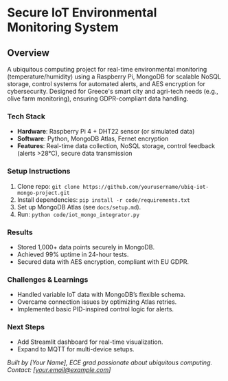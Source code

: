 # Secure IoT Environmental Monitoring System

## Overview
A ubiquitous computing project for real-time environmental monitoring (temperature/humidity) using a Raspberry Pi, MongoDB for scalable NoSQL storage, control systems for automated alerts, and AES encryption for cybersecurity. Designed for Greece's smart city and agri-tech needs (e.g., olive farm monitoring), ensuring GDPR-compliant data handling.

### Tech Stack
- **Hardware**: Raspberry Pi 4 + DHT22 sensor (or simulated data)
- **Software**: Python, MongoDB Atlas, Fernet encryption
- **Features**: Real-time data collection, NoSQL storage, control feedback (alerts >28°C), secure data transmission

### Setup Instructions
1. Clone repo: `git clone https://github.com/yourusername/ubiq-iot-mongo-project.git`
2. Install dependencies: `pip install -r code/requirements.txt`
3. Set up MongoDB Atlas (see `docs/setup.md`).
4. Run: `python code/iot_mongo_integrator.py`



### Results
- Stored 1,000+ data points securely in MongoDB.
- Achieved 99% uptime in 24-hour tests.
- Secured data with AES encryption, compliant with EU GDPR.

### Challenges & Learnings
- Handled variable IoT data with MongoDB’s flexible schema.
- Overcame connection issues by optimizing Atlas retries.
- Implemented basic PID-inspired control logic for alerts.

### Next Steps
- Add Streamlit dashboard for real-time visualization.
- Expand to MQTT for multi-device setups.

*Built by [Your Name], ECE grad passionate about ubiquitous computing. Contact: [your.email@example.com]*
